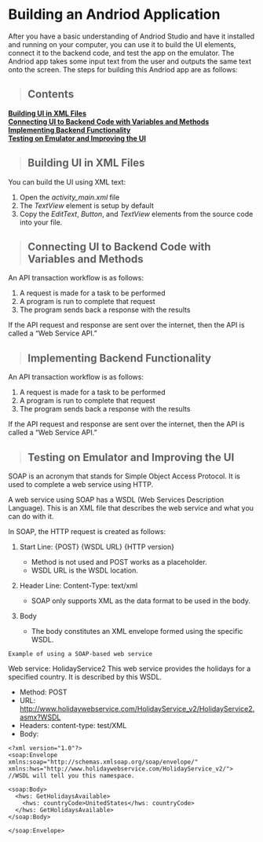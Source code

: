 # Building an Andriod Application

After you have a basic understanding of Andriod Studio and have it installed and running on your computer, you can use it to build the UI elements, connect it to the backend code, and test the app on the emulator. The Andriod app takes some input text from the user and outputs the same text onto the screen. The steps for building this Andriod app are as follows:

> ## Contents

**[Building UI in XML Files](#UI)**<br>
**[Connecting UI to Backend Code with Variables and Methods](#Connect)**<br>
**[Implementing Backend Functionality](#Implement)**<br>
**[Testing on Emulator and Improving the UI](#Testing)**<br>

<a name="UI"></a>
> ## Building UI in XML Files

You can build the UI using XML text:

1. Open the *activity_main.xml* file
2. The *TextView* element is setup by default 
3. Copy the *EditText*, *Button*, and *TextView* elements from the source code into your file.

<a name="Connect"></a>
> ## Connecting UI to Backend Code with Variables and Methods

An API transaction workflow is as follows:

1. A request is made for a task to be performed
2. A program is run to complete that request
3. The program sends back a response with the results
 
 If the API request and response are sent over the internet, then the API is called a “Web Service API.”
 
 <a name="Implement"></a>
> ## Implementing Backend Functionality

An API transaction workflow is as follows:

1. A request is made for a task to be performed
2. A program is run to complete that request
3. The program sends back a response with the results
 
 If the API request and response are sent over the internet, then the API is called a “Web Service API.”

<a name="Testing"></a>
> ## Testing on Emulator and Improving the UI

SOAP is an acronym that stands for Simple Object Access Protocol. It is used to complete a web service using HTTP.

A web service using SOAP has a WSDL (Web Services Description Language). This is an XML file that describes the web service and what you can do with it. 

In SOAP, the HTTP request is created as follows:

1. Start Line: {POST} {WSDL URL} {HTTP version}
   - Method is not used and POST works as a placeholder. 
   - WSDL URL is the WSDL location.

2. Header Line: Content-Type: text/xml
   - SOAP only supports XML as the data format to be used in the body.

3. Body
   - The body constitutes an XML envelope formed using the specific WSDL.

`Example of using a SOAP-based web service`

Web service: HolidayService2 
This web service provides the holidays for a specified country. It is described by this WSDL.

- Method:  POST 
- URL: http://www.holidaywebservice.com/HolidayService_v2/HolidayService2.asmx?WSDL 
- Headers: content-type: test/XML
- Body: 
```
<?xml version="1.0"?>
<soap:Envelope
xmlns:soap="http://schemas.xmlsoap.org/soap/envelope/"
xmlns:hws="http://www.holidaywebservice.com/HolidayService_v2/"> //WSDL will tell you this namespace.

<soap:Body>
  <hws: GetHolidaysAvailable>
	<hws: countryCode>UnitedStates</hws: countryCode>
  </hws: GetHolidaysAvailable>
</soap:Body>

</soap:Envelope>
```










